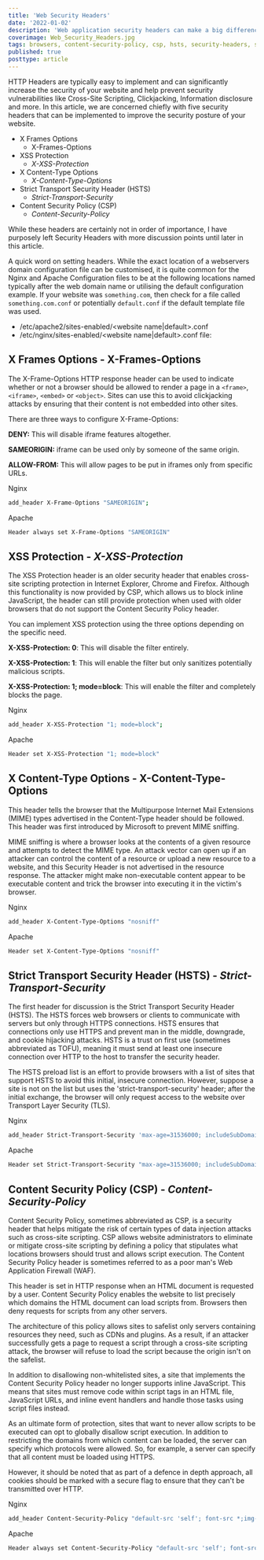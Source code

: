 ```yaml
---
title: 'Web Security Headers'
date: '2022-01-02'
description: 'Web application security headers can make a big difference in reducing the attack surface of a clients application. Knowing the differences is an essential part of a consultants repertoire.'
coverimage: Web_Security_Headers.jpg
tags: browsers, content-security-policy, csp, hsts, security-headers, strict-transport-security, x-content-type-options, x-frame-options
published: true
posttype: article
---
```

HTTP Headers are typically easy to implement and can significantly increase the security of your website and help prevent security vulnerabilities like Cross-Site Scripting, Clickjacking, Information disclosure and more. In this article, we are concerned chiefly with five security headers that can be implemented to improve the security posture of your website.

- X Frames Options
    - X-Frames-Options
- XSS Protection
    - *X-XSS-Protection*
- X Content-Type Options
    - *X-Content-Type-Options*
- Strict Transport Security Header (HSTS)
    - *Strict-Transport-Security*
- Content Security Policy (CSP)
    - *Content-Security-Policy*

While these headers are certainly not in order of importance, I have purposely left Security Headers with more discussion points until later in this article.

A quick word on setting headers. While the exact location of a webservers domain configuration file can be customised, it is quite common for the Nginx and Apache Configuration files to be at the following locations named typically after the web domain name or utilising the default configuration example. If your website was `something.com`, then check for a file called `something.com.conf` or potentially `default.conf` if the default template file was used.

- /etc/apache2/sites-enabled/<website name|default>.conf
- /etc/nginx/sites-enabled/<website name|default>.conf file:

## X Frames Options - X-Frames-Options

The X-Frame-Options HTTP response header can be used to indicate whether or not a browser should be allowed to render a page in a `<frame>`, `<iframe>`, `<embed>` or `<object>`. Sites can use this to avoid clickjacking attacks by ensuring that their content is not embedded into other sites.

There are three ways to configure X-Frame-Options:

**DENY:** This will disable iframe features altogether.

**SAMEORIGIN:** iframe can be used only by someone of the same origin.

**ALLOW-FROM:** This will allow pages to be put in iframes only from specific URLs.

Nginx

```bash
add_header X-Frame-Options "SAMEORIGIN";
```

Apache

```bash
Header always set X-Frame-Options "SAMEORIGIN"
```

## XSS Protection - *X-XSS-Protection*

The XSS Protection header is an older security header that enables cross-site scripting protection in Internet Explorer, Chrome and Firefox. Although this functionality is now provided by CSP, which allows us to block inline JavaScript, the header can still provide protection when used with older browsers that do not support the Content Security Policy header.

You can implement XSS protection using the three options depending on the specific need.

**X-XSS-Protection: 0**: This will disable the filter entirely.

**X-XSS-Protection: 1**: This will enable the filter but only sanitizes potentially malicious scripts.

**X-XSS-Protection: 1; mode=block**: This will enable the filter and completely blocks the page.

Nginx

```bash
add_header X-XSS-Protection "1; mode=block";
```

Apache

```bash
Header set X-XSS-Protection "1; mode=block"
```

## X Content-Type Options - X-Content-Type-Options

This header tells the browser that the Multipurpose Internet Mail Extensions (MIME) types advertised in the Content-Type header should be followed. This header was first introduced by Microsoft to prevent MIME sniffing.

MIME sniffing is where a browser looks at the contents of a given resource and attempts to detect the MIME type. An attack vector can open up if an attacker can control the content of a resource or upload a new resource to a website, and this Security Header is not advertised in the resource response. The attacker might make non-executable content appear to be executable content and trick the browser into executing it in the victim's browser.

Nginx

```bash
add_header X-Content-Type-Options "nosniff"
```

Apache

```bash
Header set X-Content-Type-Options "nosniff"
```

## Strict Transport Security Header (HSTS) - *Strict-Transport-Security*

The first header for discussion is the Strict Transport Security Header (HSTS). The HSTS forces web browsers or clients to communicate with servers but only through HTTPS connections. HSTS ensures that connections only use HTTPS and prevent man in the middle, downgrade, and cookie hijacking attacks. HSTS is a trust on first use (sometimes abbreviated as TOFU), meaning it must send at least one insecure connection over HTTP to the host to transfer the security header.

The HSTS preload list is an effort to provide browsers with a list of sites that support HSTS to avoid this initial, insecure connection. However, suppose a site is not on the list but uses the 'strict-transport-security' header; after the initial exchange, the browser will only request access to the website over Transport Layer Security (TLS).

Nginx

```bash
add_header Strict-Transport-Security 'max-age=31536000; includeSubDomains; preload';
```

Apache

```bash
Header set Strict-Transport-Security "max-age=31536000; includeSubDomains; preload"
```

## Content Security Policy (CSP) - *Content-Security-Policy*

Content Security Policy, sometimes abbreviated as CSP, is a security header that helps mitigate the risk of certain types of data injection attacks such as cross-site scripting. CSP allows website administrators to eliminate or mitigate cross-site scripting by defining a policy that stipulates what locations browsers should trust and allows script execution. The Content Security Policy header is sometimes referred to as a poor man's Web Application Firewall (WAF).

This header is set in HTTP response when an HTML document is requested by a user. Content Security Policy enables the website to list precisely which domains the HTML document can load scripts from. Browsers then deny requests for scripts from any other servers.

The architecture of this policy allows sites to safelist only servers containing resources they need, such as CDNs and plugins. As a result, if an attacker successfully gets a page to request a script through a cross-site scripting attack, the browser will refuse to load the script because the origin isn't on the safelist.

In addition to disallowing non-whitelisted sites, a site that implements the Content Security Policy header no longer supports inline JavaScript. This means that sites must remove code within script tags in an HTML file, JavaScript URLs, and inline event handlers and handle those tasks using script files instead.

As an ultimate form of protection, sites that want to never allow scripts to be executed can opt to globally disallow script execution. In addition to restricting the domains from which content can be loaded, the server can specify which protocols were allowed. So, for example, a server can specify that all content must be loaded using HTTPS.

However, it should be noted that as part of a defence in depth approach, all cookies should be marked with a secure flag to ensure that they can't be transmitted over HTTP.

Nginx

```bash
add_header Content-Security-Policy "default-src 'self'; font-src *;img-src * data:; script-src *; style-src *";
```

Apache

```bash
Header always set Content-Security-Policy "default-src 'self'; font-src *;img-src * data:; script-src *; style-src *;"
```